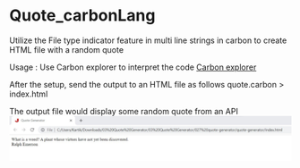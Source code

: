 # Quote_carbonLang
Utilize the File type indicator feature in multi line strings in carbon to create HTML file with a random quote

Usage :
Use Carbon explorer to interpret the code
[Carbon explorer](https://github.com/carbon-language/carbon-lang#getting-started)

After the setup, send the output to an HTML file as follows 
quote.carbon > index.html

The output file would display some random quote from an API
![Alt text](/img.jpg?raw=true)
